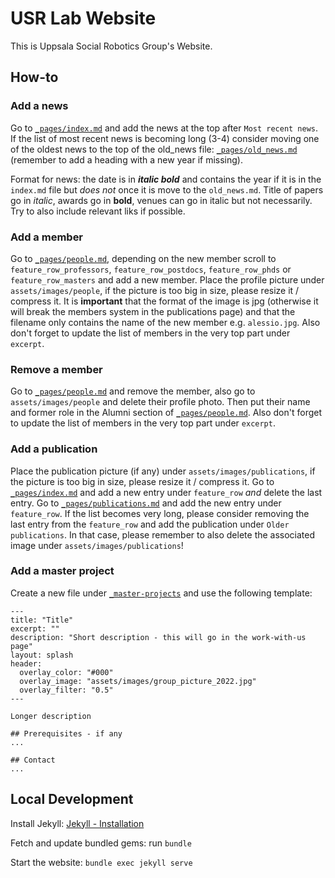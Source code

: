 # USR Lab Website

This is Uppsala Social Robotics Group's Website.

## How-to
### Add a news
Go to [`_pages/index.md`](_pages/index.md) and add the news at the top after `Most recent news`. If the list of most recent news is becoming long (3-4) consider moving one of the oldest news to the top of the old_news file: [`_pages/old_news.md`](_pages/old_news.md) (remember to add a heading with a new year if missing).

Format for news: the date is in ***italic bold*** and contains the year if it is in the `index.md` file but *does not* once it is move to the `old_news.md`. Title of papers go in *italic*, awards go in **bold**, venues can go in italic but not necessarily. Try to also include relevant liks if possible.

### Add a member
Go to [`_pages/people.md`](_pages/people.md), depending on the new member scroll to `feature_row_professors`, `feature_row_postdocs`, `feature_row_phds` or `feature_row_masters` and add a new member. Place the profile picture under `assets/images/people`, if the picture is too big in size, please resize it / compress it. It is **important** that the format of the image is jpg (otherwise it will break the members system in the publications page) and that the filename only contains the name of the new member e.g. `alessio.jpg`. Also don't forget to update the list of members in the very top part under `excerpt`.

### Remove a member
Go to [`_pages/people.md`](_pages/people.md) and remove the member, also go to `assets/images/people` and delete their profile photo. Then put their name and former role in the Alumni section of [`_pages/people.md`](_pages/people.md). Also don't forget to update the list of members in the very top part under `excerpt`.

### Add a publication
Place the publication picture (if any) under `assets/images/publications`, if the picture is too big in size, please resize it / compress it. Go to [`_pages/index.md`](_pages/index.md) and add a new entry under `feature_row` *and* delete the last entry. Go to [`_pages/publications.md`](_pages/publications.md) and add the new entry under `feature_row`. If the list becomes very long, please consider removing the last entry from the `feature_row` and add the publication under `Older publications`. In that case, please remember to also delete the associated image under `assets/images/publications`!

### Add a master project
Create a new file under [`_master-projects`](_master-projects) and use the following template:

```
---
title: "Title"
excerpt: ""
description: "Short description - this will go in the work-with-us page"
layout: splash
header: 
  overlay_color: "#000"
  overlay_image: "assets/images/group_picture_2022.jpg"
  overlay_filter: "0.5"
---

Longer description

## Prerequisites - if any
...

## Contact
...

```
## Local Development
Install Jekyll: [Jekyll - Installation](https://jekyllrb.com/docs/installation/)

Fetch and update bundled gems: run `bundle`

Start the website: `bundle exec jekyll serve`
